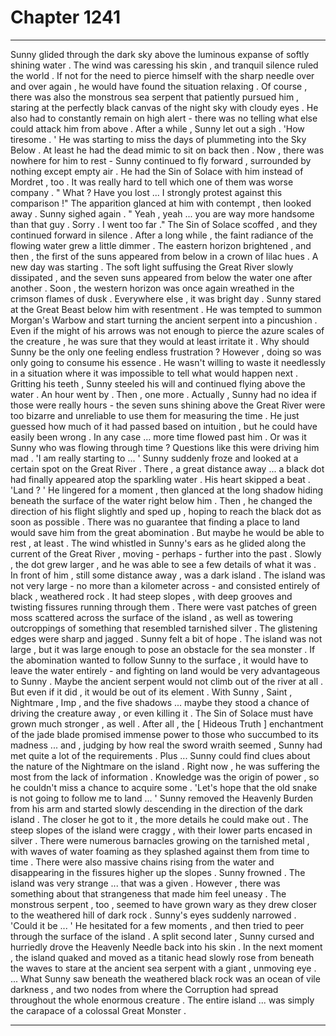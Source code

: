 
# Chapter 1241


---

Sunny glided through the dark sky above the luminous expanse of softly shining water . The wind was caressing his skin , and tranquil silence ruled the world . If not for the need to pierce himself with the sharp needle over and over again , he would have found the situation relaxing .
Of course , there was also the monstrous sea serpent that patiently pursued him , staring at the perfectly black canvas of the night sky with cloudy eyes .
He also had to constantly remain on high alert - there was no telling what else could attack him from above .
After a while , Sunny let out a sigh .
'How tiresome . '
He was starting to miss the days of plummeting into the Sky Below . At least he had the dead mimic to sit on back then . Now , there was nowhere for him to rest - Sunny continued to fly forward , surrounded by nothing except empty air .
He had the Sin of Solace with him instead of Mordret , too . It was really hard to tell which one of them was worse company .
" What ? Have you lost ... I strongly protest against this comparison !"
The apparition glanced at him with contempt , then looked away .
Sunny sighed again .
" Yeah , yeah ... you are way more handsome than that guy . Sorry . I went too far ."
The Sin of Solace scoffed , and they continued forward in silence .
After a long while , the faint radiance of the flowing water grew a little dimmer . The eastern horizon brightened , and then , the first of the suns appeared from below in a crown of lilac hues .
A new day was starting .
The soft light suffusing the Great River slowly dissipated , and the seven suns appeared from below the water one after another . Soon , the western horizon was once again wreathed in the crimson flames of dusk .
Everywhere else , it was bright day .
Sunny stared at the Great Beast below him with resentment . He was tempted to summon Morgan's Warbow and start turning the ancient serpent into a pincushion . Even if the might of his arrows was not enough to pierce the azure scales of the creature , he was sure that they would at least irritate it .
Why should Sunny be the only one feeling endless frustration ?
However , doing so was only going to consume his essence . He wasn't willing to waste it needlessly in a situation where it was impossible to tell what would happen next .
Gritting his teeth , Sunny steeled his will and continued flying above the water .
An hour went by . Then , one more .
Actually , Sunny had no idea if those were really hours - the seven suns shining above the Great River were too bizarre and unreliable to use them for measuring the time . He just guessed how much of it had passed based on intuition , but he could have easily been wrong .
In any case ... more time flowed past him . Or was it Sunny who was flowing through time ? Questions like this were driving him mad .
'I am really starting to ... '
Sunny suddenly froze and looked at a certain spot on the Great River .
There , a great distance away ... a black dot had finally appeared atop the sparkling water . His heart skipped a beat .
'Land ? '
He lingered for a moment , then glanced at the long shadow hiding beneath the surface of the water right below him . Then , he changed the direction of his flight slightly and sped up , hoping to reach the black dot as soon as possible .
There was no guarantee that finding a place to land would save him from the great abomination . But maybe he would be able to rest , at least .
The wind whistled in Sunny's ears as he glided along the current of the Great River , moving - perhaps - further into the past .
Slowly , the dot grew larger , and he was able to see a few details of what it was .
In front of him , still some distance away , was a dark island . The island was not very large - no more than a kilometer across - and consisted entirely of black , weathered rock . It had steep slopes , with deep grooves and twisting fissures running through them .
There were vast patches of green moss scattered across the surface of the island , as well as towering outcroppings of something that resembled tarnished silver . The glistening edges were sharp and jagged .
Sunny felt a bit of hope .
The island was not large , but it was large enough to pose an obstacle for the sea monster . If the abomination wanted to follow Sunny to the surface , it would have to leave the water entirely - and fighting on land would be very advantageous to Sunny .
Maybe the ancient serpent would not climb out of the river at all .
But even if it did , it would be out of its element . With Sunny , Saint , Nightmare , Imp , and the five shadows ... maybe they stood a chance of driving the creature away , or even killing it .
The Sin of Solace must have grown much stronger , as well . After all , the [ Hideous Truth ] enchantment of the jade blade promised immense power to those who succumbed to its madness ... and , judging by how real the sword wraith seemed , Sunny had met quite a lot of the requirements .
Plus ... Sunny could find clues about the nature of the Nightmare on the island . Right now , he was suffering the most from the lack of information . Knowledge was the origin of power , so he couldn't miss a chance to acquire some .
'Let's hope that the old snake is not going to follow me to land ... '
Sunny removed the Heavenly Burden from his arm and started slowly descending in the direction of the dark island . The closer he got to it , the more details he could make out . The steep slopes of the island were craggy , with their lower parts encased in silver . There were numerous barnacles growing on the tarnished metal , with waves of water foaming as they splashed against them from time to time .
There were also massive chains rising from the water and disappearing in the fissures higher up the slopes .
Sunny frowned .
The island was very strange ... that was a given . However , there was something about that strangeness that made him feel uneasy .
The monstrous serpent , too , seemed to have grown wary as they drew closer to the weathered hill of dark rock .
Sunny's eyes suddenly narrowed .
'Could it be ... '
He hesitated for a few moments , and then tried to peer through the surface of the island .
A split second later , Sunny cursed and hurriedly drove the Heavenly Needle back into his skin .
In the next moment , the island quaked and moved as a titanic head slowly rose from beneath the waves to stare at the ancient sea serpent with a giant , unmoving eye .
... What Sunny saw beneath the weathered black rock was an ocean of vile darkness , and two nodes from where the Corruption had spread throughout the whole enormous creature .
The entire island ... was simply the carapace of a colossal Great Monster .

---

